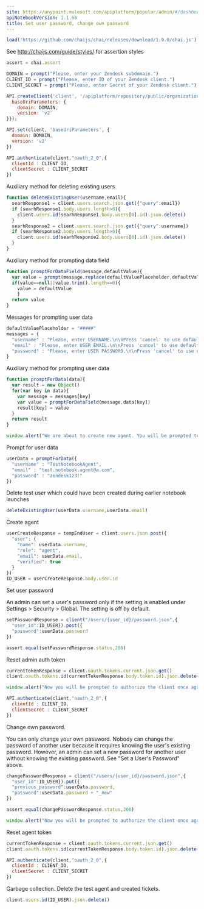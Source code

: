 ```yaml
---
site: https://anypoint.mulesoft.com/apiplatform/popular/admin/#/dashboard/apis/8077/versions/8266/portal/pages/6935/preview
apiNotebookVersion: 1.1.66
title: Set user password, change own password
---
```


```javascript
load('https://github.com/chaijs/chai/releases/download/1.9.0/chai.js')
```

See http://chaijs.com/guide/styles/ for assertion styles

```javascript
assert = chai.assert
```

```javascript
DOMAIN = prompt("Please, enter your Zendesk subdomain.")
CLIENT_ID = prompt("Please, enter ID of your Zendesk client.")
CLIENT_SECRET = prompt("Please, enter Secret of your Zendesk client.")
```

```javascript
API.createClient('client', '/apiplatform/repository/public/organizations/30/apis/8077/versions/8266/definition',{
  baseUriParameters: {
    domain: DOMAIN,
    version: 'v2'
}});
```

```javascript
API.set(client, 'baseUriParameters', {
  domain: DOMAIN,
  version: 'v2'
})
```

```javascript
API.authenticate(client,"oauth_2_0",{
  clientId : CLIENT_ID,
  clientSecret : CLIENT_SECRET
})
```

Auxiliary method for deleting existing users

```javascript
function deleteExistingUser(username,email){
  searhResponse1 = client.users.search.json.get({"query":email})
  if (searhResponse1.body.users.length>0){
    client.users.id(searhResponse1.body.users[0].id).json.delete()
  }
  searhResponse2 = client.users.search.json.get({"query":username})
  if (searhResponse2.body.users.length>0){
    client.users.id(searhResponse2.body.users[0].id).json.delete()
  }
}
```

Auxiliary method for prompting data field

```javascript
function promptForDataField(message,defaultValue){
  var value = prompt(message.replace(defaultValuePlaceholder,defaultValue))
  if(value==null||value.trim().length==0){
    value = defaultValue
	}
  return value
}
```

Messages for prompting user data

```javascript
defaultValuePlaceholder = "#####"
messages = {
  "username" : "Please, enter USERNAME.\n\nPress 'cancel' to use default value: " + defaultValuePlaceholder,
  "email" : "Please, enter USER EMAIL.\n\nPress 'cancel' to use default value: " + defaultValuePlaceholder,
  "password" : "Please, enter USER PASSWORD.\n\nPress 'cancel' to use default value: " + defaultValuePlaceholder
}
```

Auxiliary method for prompting user data

```javascript
function promptForData(data){
  var result = new Object()
  for(var key in data){
    var message = messages[key]
    var value = promptForDataField(message,data[key])
    result[key] = value
  }
  return result
}
```

```javascript
window.alert("We are about to create new agent. You will be prompted to enter username, email and password.\n\nLater on the notebook will ask you to sign in under the created agent.")
```

Prompt for user data

```javascript
userData = promptForData({
  "username" : "TestNotebookAgent",
  "email" : "test.notebook.agent@a.com",
  "password" : "zendesk123!"
})
```

Delete test user which could have been created during earlier notebook launches

```javascript
deleteExistingUser(userData.username,userData.email)
```

Create agent

```javascript
userCreateResponse = tempEndUser = client.users.json.post({
  "user": {
    "name": userData.username,
    "role": "agent",
    "email": userData.email,
    "verified": true
  }
})
ID_USER = userCreateResponse.body.user.id
```

Set user password

An admin can set a user's password only if the setting is enabled under Settings > Security > Global. The setting is off by default.

```javascript
setPasswordResponse = client("/users/{user_id}/password.json",{
  "user_id":ID_USER}).post({
  "password":userData.password
})
```

```javascript
assert.equal(setPasswordResponse.status,200)
```

Reset admin auth token

```javascript
currentTokenResponse = client.oauth.tokens.current.json.get()
client.oauth.tokens.id(currentTokenResponse.body.token.id).json.delete()
```

```javascript
window.alert("Now you will be prompted to authorize the client once again. You must enter credentials of the newly created test agent:\n\n\email: " + userData.email +"\npassword: " + userData.password)
```

```javascript
API.authenticate(client,"oauth_2_0",{
  clientId : CLIENT_ID,
  clientSecret : CLIENT_SECRET
})
```

Change own password.

You can only change your own password. Nobody can change the password of another user because it requires knowing the user's existing password. However, an admin can set a new password for another user without knowing the existing password. See "Set a User's Password" above.

```javascript
changePasswordResponse = client("/users/{user_id}/password.json",{
  "user_id":ID_USER}).put({
  "previous_password":userData.password,
  "password":userData.password + "_new"
})
```

```javascript
assert.equal(changePasswordResponse.status,200)
```

```javascript
window.alert("Now you will be prompted to authorize the client once again. Please, enter your ADMIN credentials.")
```

Reset agent token

```javascript
currentTokenResponse = client.oauth.tokens.current.json.get()
client.oauth.tokens.id(currentTokenResponse.body.token.id).json.delete()
```

```javascript
API.authenticate(client,"oauth_2_0",{
  clientId : CLIENT_ID,
  clientSecret : CLIENT_SECRET
})
```


Garbage collection. Delete the test agent and created tickets.

```javascript
client.users.id(ID_USER).json.delete()
```